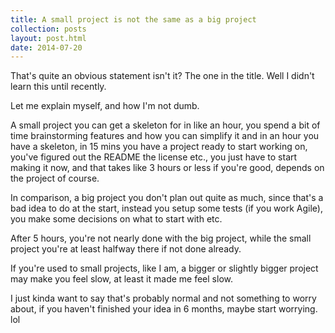 ```yaml
---
title: A small project is not the same as a big project
collection: posts
layout: post.html
date: 2014-07-20
---
```


That's quite an obvious statement isn't it?  The one in the title.  Well I
didn't learn this until recently.

Let me explain myself, and how I'm not dumb.

A small project you can get a skeleton for in like an hour, you spend a bit of
time brainstorming features and how you can simplify it and in an hour you have
a skeleton, in 15 mins you have a project ready to start working on, you've
figured out the README the license etc., you just have to start making it now,
and that takes like 3 hours or less if you're good, depends on the project of
course.

In comparison, a big project you don't plan out quite as much, since that's
a bad idea to do at the start, instead you setup some tests (if you work Agile),
you make some decisions on what to start with etc.

After 5 hours, you're not nearly done with the big project, while the small
project you're at least halfway there if not done already.

If you're used to small projects, like I am, a bigger or slightly bigger project
may make you feel slow, at least it made me feel slow.

I just kinda want to say that's probably normal and not something to worry
about, if you haven't finished your idea in 6 months, maybe start worrying. lol
